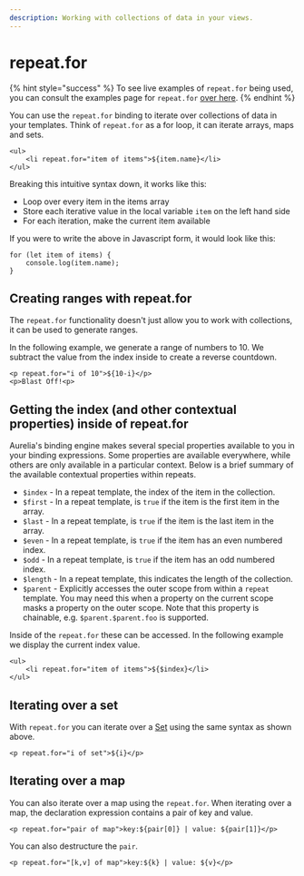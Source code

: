 ```yaml
---
description: Working with collections of data in your views.
---
```


# repeat.for

{% hint style="success" %}
To see live examples of `repeat.for` being used, you can consult the examples page for `repeat.for` [over here](../../../reference/examples/binding-and-templating/looping-with-repeat.for.md).
{% endhint %}

You can use the `repeat.for` binding to iterate over collections of data in your templates. Think of `repeat.for` as a for loop, it can iterate arrays, maps and sets.

```markup
<ul>
    <li repeat.for="item of items">${item.name}</li>
</ul>
```

Breaking this intuitive syntax down, it works like this:

* Loop over every item in the items array
* Store each iterative value in the local variable `item` on the left hand side
* For each iteration, make the current item available

If you were to write the above in Javascript form, it would look like this:

```
for (let item of items) {
    console.log(item.name);
}
```

## Creating ranges with repeat.for

The `repeat.for` functionality doesn't just allow you to work with collections, it can be used to generate ranges.

In the following example, we generate a range of numbers to 10. We subtract the value from the index inside to create a reverse countdown.

```markup
<p repeat.for="i of 10">${10-i}</p>
<p>Blast Off!<p>
```

## Getting the index (and other contextual properties) inside of repeat.for

Aurelia's binding engine makes several special properties available to you in your binding expressions. Some properties are available everywhere, while others are only available in a particular context. Below is a brief summary of the available contextual properties within repeats.

* `$index` - In a repeat template, the index of the item in the collection.
* `$first` - In a repeat template, is `true` if the item is the first item in the array.
* `$last` - In a repeat template, is `true` if the item is the last item in the array.
* `$even` - In a repeat template, is `true` if the item has an even numbered index.
* `$odd` - In a repeat template, is `true` if the item has an odd numbered index.
* `$length` - In a repeat template, this indicates the length of the collection.
* `$parent` - Explicitly accesses the outer scope from within a `repeat` template. You may need this when a property on the current scope masks a property on the outer scope. Note that this property is chainable, e.g. `$parent.$parent.foo` is supported.

Inside of the `repeat.for` these can be accessed. In the following example we display the current index value.

```markup
<ul>
    <li repeat.for="item of items">${$index}</li>
</ul>
```

## Iterating over a set

With `repeat.for` you can iterate over a [Set](https://developer.mozilla.org/en-US/docs/Web/JavaScript/Reference/Global\_Objects/Set) using the same syntax as shown above.

```markup
<p repeat.for="i of set">${i}</p>
```

## Iterating over a map

You can also iterate over a map using the `repeat.for`. When iterating over a map, the declaration expression contains a pair of key and value.

```markup
<p repeat.for="pair of map">key:${pair[0]} | value: ${pair[1]}</p>
```

You can also destructure the `pair`.

```markup
<p repeat.for="[k,v] of map">key:${k} | value: ${v}</p>
```
